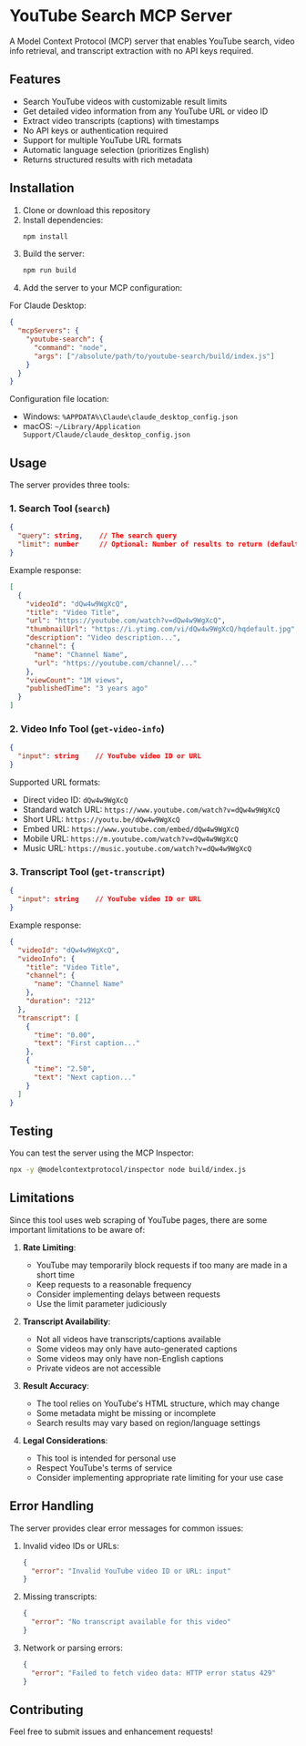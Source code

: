 # YouTube Search MCP Server

A Model Context Protocol (MCP) server that enables YouTube search, video info retrieval, and transcript extraction with no API keys required.

## Features

* Search YouTube videos with customizable result limits
* Get detailed video information from any YouTube URL or video ID
* Extract video transcripts (captions) with timestamps
* No API keys or authentication required
* Support for multiple YouTube URL formats
* Automatic language selection (prioritizes English)
* Returns structured results with rich metadata

## Installation

1. Clone or download this repository
2. Install dependencies:
   ```bash
   npm install
   ```
3. Build the server:
   ```bash
   npm run build
   ```
4. Add the server to your MCP configuration:

For Claude Desktop:
```json
{
  "mcpServers": {
    "youtube-search": {
      "command": "node",
      "args": ["/absolute/path/to/youtube-search/build/index.js"]
    }
  }
}
```

Configuration file location:
- Windows: `%APPDATA%\Claude\claude_desktop_config.json`
- macOS: `~/Library/Application Support/Claude/claude_desktop_config.json`

## Usage

The server provides three tools:

### 1. Search Tool (`search`)
```json
{
  "query": string,    // The search query
  "limit": number     // Optional: Number of results to return (default: 5, max: 10)
}
```

Example response:
```json
[
  {
    "videoId": "dQw4w9WgXcQ",
    "title": "Video Title",
    "url": "https://youtube.com/watch?v=dQw4w9WgXcQ",
    "thumbnailUrl": "https://i.ytimg.com/vi/dQw4w9WgXcQ/hqdefault.jpg",
    "description": "Video description...",
    "channel": {
      "name": "Channel Name",
      "url": "https://youtube.com/channel/..."
    },
    "viewCount": "1M views",
    "publishedTime": "3 years ago"
  }
]
```

### 2. Video Info Tool (`get-video-info`)
```json
{
  "input": string    // YouTube video ID or URL
}
```

Supported URL formats:
- Direct video ID: `dQw4w9WgXcQ`
- Standard watch URL: `https://www.youtube.com/watch?v=dQw4w9WgXcQ`
- Short URL: `https://youtu.be/dQw4w9WgXcQ`
- Embed URL: `https://www.youtube.com/embed/dQw4w9WgXcQ`
- Mobile URL: `https://m.youtube.com/watch?v=dQw4w9WgXcQ`
- Music URL: `https://music.youtube.com/watch?v=dQw4w9WgXcQ`

### 3. Transcript Tool (`get-transcript`)
```json
{
  "input": string    // YouTube video ID or URL
}
```

Example response:
```json
{
  "videoId": "dQw4w9WgXcQ",
  "videoInfo": {
    "title": "Video Title",
    "channel": {
      "name": "Channel Name"
    },
    "duration": "212"
  },
  "transcript": [
    {
      "time": "0.00",
      "text": "First caption..."
    },
    {
      "time": "2.50",
      "text": "Next caption..."
    }
  ]
}
```

## Testing

You can test the server using the MCP Inspector:

```bash
npx -y @modelcontextprotocol/inspector node build/index.js
```

## Limitations

Since this tool uses web scraping of YouTube pages, there are some important limitations to be aware of:

1. **Rate Limiting**:
   * YouTube may temporarily block requests if too many are made in a short time
   * Keep requests to a reasonable frequency
   * Consider implementing delays between requests
   * Use the limit parameter judiciously

2. **Transcript Availability**:
   * Not all videos have transcripts/captions available
   * Some videos may only have auto-generated captions
   * Some videos may only have non-English captions
   * Private videos are not accessible

3. **Result Accuracy**:
   * The tool relies on YouTube's HTML structure, which may change
   * Some metadata might be missing or incomplete
   * Search results may vary based on region/language settings

4. **Legal Considerations**:
   * This tool is intended for personal use
   * Respect YouTube's terms of service
   * Consider implementing appropriate rate limiting for your use case

## Error Handling

The server provides clear error messages for common issues:

1. Invalid video IDs or URLs:
   ```json
   {
     "error": "Invalid YouTube video ID or URL: input"
   }
   ```

2. Missing transcripts:
   ```json
   {
     "error": "No transcript available for this video"
   }
   ```

3. Network or parsing errors:
   ```json
   {
     "error": "Failed to fetch video data: HTTP error status 429"
   }
   ```

## Contributing

Feel free to submit issues and enhancement requests!
